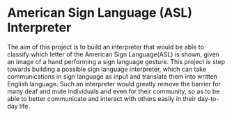 # American Sign Language (ASL) Interpreter

The aim of this project is to build an interpreter that would be able to classify which letter of the American Sign Language(ASL) is shown, given an image of a hand performing a sign language gesture. This project is step towards building a possible sign language interpreter, which can take communications in sign language as input and translate them into written English language. Such an interpreter would greatly remove the barrier for many deaf and mute individuals and even for their community, so as to be able to better communicate and interact with others easily in their day-to-day life.
